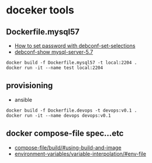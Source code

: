 # doceker tools

## Dockerfile.mysql57

* [How to set password with debconf-set-selections](https://github.com/docker-library/mysql/blob/9678ed1d27794ae9529c43b4411e30f981ce39ea/template/Dockerfile.debian)
* [debconf-show mysql-server-5.7](https://unix.stackexchange.com/questions/457388/how-to-find-out-the-variable-names-for-debconf-set-selections)

```shell
docker build -f Dockerfile.mysql57 -t local:2204 .
docker run -it --name test local:2204
```

## provisioning

* ansible

```shell
docker build -f Dockerfile.devops -t devops:v0.1 .
docker run -it --name devops devops:v0.1
```

## docker compose-file spec...etc

* [compose-file/build/#using-build-and-image](https://docs.docker.com/reference/compose-file/build/#using-build-and-image)
* [environment-variables/variable-interpolation/#env-file](https://docs.docker.com/compose/how-tos/environment-variables/variable-interpolation/#env-file)